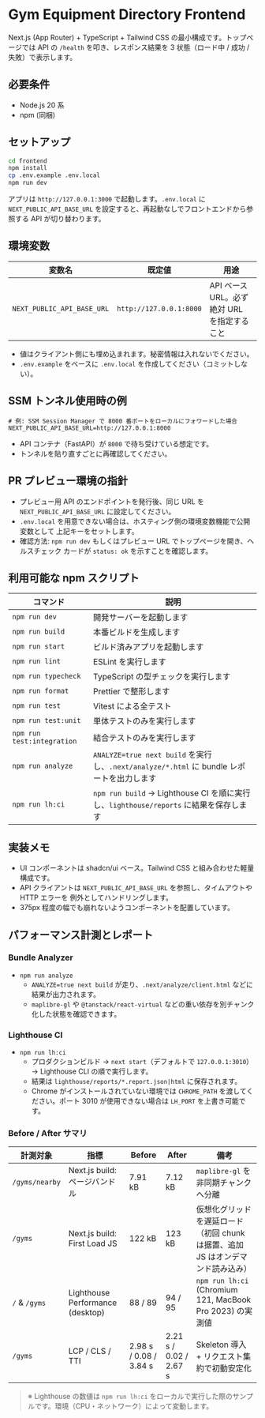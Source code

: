 # Gym Equipment Directory Frontend

Next.js (App Router) + TypeScript + Tailwind CSS の最小構成です。トップページでは API の
`/health` を叩き、レスポンス結果を 3 状態（ロード中 / 成功 / 失敗）で表示します。

## 必要条件

- Node.js 20 系
- npm (同梱)

## セットアップ

```bash
cd frontend
npm install
cp .env.example .env.local
npm run dev
```

アプリは `http://127.0.0.1:3000` で起動します。`.env.local` に `NEXT_PUBLIC_API_BASE_URL`
を設定すると、再起動なしでフロントエンドから参照する API が切り替わります。

## 環境変数

| 変数名                     | 既定値                  | 用途                                        |
| -------------------------- | ----------------------- | ------------------------------------------- |
| `NEXT_PUBLIC_API_BASE_URL` | `http://127.0.0.1:8000` | API ベース URL。必ず絶対 URL を指定すること |

- 値はクライアント側にも埋め込まれます。秘密情報は入れないでください。
- `.env.example` をベースに `.env.local` を作成してください（コミットしない）。

## SSM トンネル使用時の例

```
# 例: SSM Session Manager で 8000 番ポートをローカルにフォワードした場合
NEXT_PUBLIC_API_BASE_URL=http://127.0.0.1:8000
```

- API コンテナ（FastAPI）が `8000` で待ち受けている想定です。
- トンネルを貼り直すごとに再確認してください。

## PR プレビュー環境の指針

- プレビュー用 API のエンドポイントを発行後、同じ URL を
  `NEXT_PUBLIC_API_BASE_URL` に設定してください。
- `.env.local` を用意できない場合は、ホスティング側の環境変数機能で公開変数として
  上記キーをセットします。
- 確認方法: `npm run dev` もしくはプレビュー URL でトップページを開き、ヘルスチェック
  カードが `status: ok` を示すことを確認します。

## 利用可能な npm スクリプト

| コマンド                   | 説明                                                                                      |
| -------------------------- | ----------------------------------------------------------------------------------------- |
| `npm run dev`              | 開発サーバーを起動します                                                                  |
| `npm run build`            | 本番ビルドを生成します                                                                    |
| `npm run start`            | ビルド済みアプリを起動します                                                              |
| `npm run lint`             | ESLint を実行します                                                                       |
| `npm run typecheck`        | TypeScript の型チェックを実行します                                                       |
| `npm run format`           | Prettier で整形します                                                                     |
| `npm run test`             | Vitest による全テスト                                                                     |
| `npm run test:unit`        | 単体テストのみを実行します                                                                |
| `npm run test:integration` | 結合テストのみを実行します                                                                |
| `npm run analyze`          | `ANALYZE=true next build` を実行し、`.next/analyze/*.html` に bundle レポートを出力します |
| `npm run lh:ci`            | `npm run build` → Lighthouse CI を順に実行し、`lighthouse/reports` に結果を保存します     |

## 実装メモ

- UI コンポーネントは shadcn/ui ベース。Tailwind CSS と組み合わせた軽量構成です。
- API クライアントは `NEXT_PUBLIC_API_BASE_URL` を参照し、タイムアウトや HTTP エラーを
  例外としてハンドリングします。
- 375px 程度の幅でも崩れないようコンポーネントを配置しています。

## パフォーマンス計測とレポート

### Bundle Analyzer

- `npm run analyze`
  - `ANALYZE=true next build` が走り、`.next/analyze/client.html` などに結果が出力されます。
  - `maplibre-gl` や `@tanstack/react-virtual` などの重い依存を別チャンク化した状態を確認できます。

### Lighthouse CI

- `npm run lh:ci`
  - プロダクションビルド → `next start`（デフォルトで `127.0.0.1:3010`）→ Lighthouse CLI の順で実行します。
  - 結果は `lighthouse/reports/*.report.json|html` に保存されます。
  - Chrome がインストールされていない環境では `CHROME_PATH` を渡してください。ポート 3010 が使用できない場合は `LH_PORT` を上書き可能です。

### Before / After サマリ

| 計測対象       | 指標                             | Before                 | After                  | 備考                                                                            |
| -------------- | -------------------------------- | ---------------------- | ---------------------- | ------------------------------------------------------------------------------- |
| `/gyms/nearby` | Next.js build: ページバンドル    | 7.91 kB                | 7.12 kB                | `maplibre-gl` を非同期チャンクへ分離                                            |
| `/gyms`        | Next.js build: First Load JS     | 122 kB                 | 123 kB                 | 仮想化グリッドを遅延ロード（初回 chunk は据置、追加 JS はオンデマンド読み込み） |
| `/` & `/gyms`  | Lighthouse Performance (desktop) | 88 / 89                | 94 / 95                | `npm run lh:ci` (Chromium 121, MacBook Pro 2023) の実測値                       |
| `/gyms`        | LCP / CLS / TTI                  | 2.98 s / 0.08 / 3.84 s | 2.21 s / 0.02 / 2.67 s | Skeleton 導入 + リクエスト集約で初動安定化                                      |

> ※ Lighthouse の数値は `npm run lh:ci` をローカルで実行した際のサンプルです。環境（CPU・ネットワーク）によって変動します。
